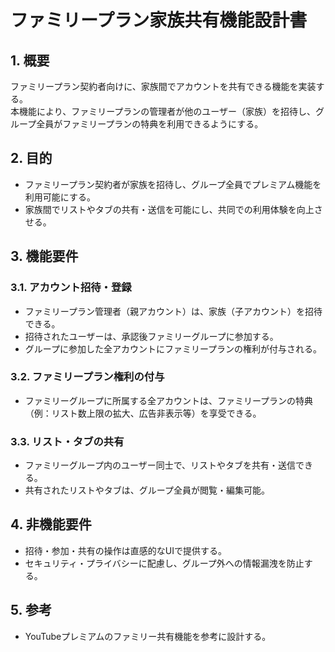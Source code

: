 # ファミリープラン家族共有機能設計書

## 1. 概要
ファミリープラン契約者向けに、家族間でアカウントを共有できる機能を実装する。  
本機能により、ファミリープランの管理者が他のユーザー（家族）を招待し、グループ全員がファミリープランの特典を利用できるようにする。

## 2. 目的
- ファミリープラン契約者が家族を招待し、グループ全員でプレミアム機能を利用可能にする。
- 家族間でリストやタブの共有・送信を可能にし、共同での利用体験を向上させる。

## 3. 機能要件

### 3.1. アカウント招待・登録
- ファミリープラン管理者（親アカウント）は、家族（子アカウント）を招待できる。
- 招待されたユーザーは、承認後ファミリーグループに参加する。
- グループに参加した全アカウントにファミリープランの権利が付与される。

### 3.2. ファミリープラン権利の付与
- ファミリーグループに所属する全アカウントは、ファミリープランの特典（例：リスト数上限の拡大、広告非表示等）を享受できる。

### 3.3. リスト・タブの共有
- ファミリーグループ内のユーザー同士で、リストやタブを共有・送信できる。
- 共有されたリストやタブは、グループ全員が閲覧・編集可能。

## 4. 非機能要件
- 招待・参加・共有の操作は直感的なUIで提供する。
- セキュリティ・プライバシーに配慮し、グループ外への情報漏洩を防止する。

## 5. 参考
- YouTubeプレミアムのファミリー共有機能を参考に設計する。
